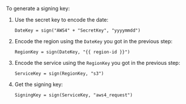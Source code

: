 To generate a signing key:

1. Use the secret key to encode the date:

    ```
    DateKey = sign("AWS4" + "SecretKey", "yyyymmdd")
    ```

1. Encode the region using the `DateKey` you got in the previous step:

    ```
    RegionKey = sign(DateKey, "{{ region-id }}")
    ```

1. Encode the service using the `RegionKey` you got in the previous step:

    ```
    ServiceKey = sign(RegionKey, "s3")
    ```

1. Get the signing key:

    ```
    SigningKey = sign(ServiceKey, "aws4_request")
    ```
